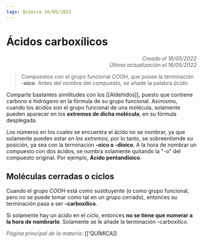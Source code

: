 ```yaml
---
tags: Química 16/05/2022
---
```


# Ácidos carboxílicos
<div style="text-align: right; opacity: 0.7; font-style: italic;">Creado el 16/05/2022</div>
<div style="text-align: right; opacity: 0.7; font-style: italic;">Última actualización el 16/05/2022</div>

> Compuestos con el grupo funcional $COOH$, que posee la terminación **-oico**. Antes del nombre del compuesto, se añade la palabra *ácido*.

Comparte bastantes similitudes con los [[Aldehídos]], puesto que contiene carbono e hidrógeno en la fórmula de su grupo funcional. Asimismo, cuando los ácidos son el grupo funcional de una molécula, solamente pueden aparecer en los **extremos de dicha molécula**, en su fórmula desplegada.

Los números en los cuales se encuentra el ácido no se nombrar, ya que solamente pueden estar *en los extremos*, por lo tanto, se sobreentiende su posición, ya sea con la terminación **-oico o -dioico**.
A la hora de nombrar un compuesto con dos ácidos, se nombra solamente quitando la "-o" del compuesto original. Por ejemplo, **Ácido pentandioico**.

## Moléculas cerradas o ciclos

Cuando el grupo $COOH$ está como sustituyente (o como grupo funcional, pero no se puede tomar como tal en un grupo cerrado), entonces su terminación pasa a ser **-carboxílico**.

Si solamente hay un ácido en el ciclo, entonces **no se tiene que numerar a la hora de nombrarlo**. Solamente se le añade la terminación -carboxílico.

<span style="opacity: 0.7; font-style: italic;">Página principal de la materia:</span> [['QUÍMICA]]